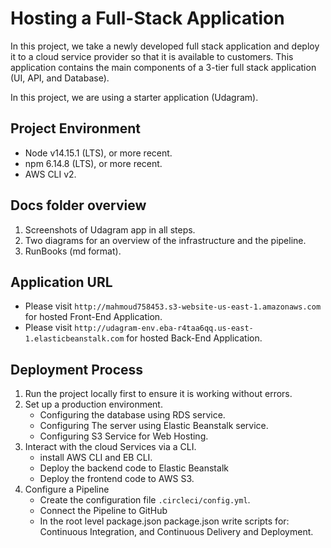 # Hosting a Full-Stack Application

In this project, we take a newly developed full stack application and deploy it to a cloud service provider so that it is available to customers. This application contains the main components of a 3-tier full stack application (UI, API, and Database).

In this project, we are using a starter application (Udagram).

## Project Environment

- Node v14.15.1 (LTS), or more recent.
- npm 6.14.8 (LTS), or more recent.
- AWS CLI v2.

## Docs folder overview

1. Screenshots of Udagram app in all steps.
2. Two diagrams for an overview of the infrastructure and the pipeline.
3. RunBooks (md format).

## Application URL

- Please visit `http://mahmoud758453.s3-website-us-east-1.amazonaws.com` for hosted Front-End Application.
- Please visit `http://udagram-env.eba-r4taa6qq.us-east-1.elasticbeanstalk.com` for hosted Back-End Application.

## Deployment Process

1. Run the project locally first to ensure it is working without errors.
2. Set up a production environment.
    - Configuring the database using RDS service.
    - Configuring The server using Elastic Beanstalk service.
    - Configuring S3 Service for Web Hosting.
3. Interact with the cloud Services via a CLI.
    - install AWS CLI and EB CLI.
    - Deploy the backend code to Elastic Beanstalk
    - Deploy the frontend code to AWS S3.
4. Configure a Pipeline
    - Create the configuration file `.circleci/config.yml`.
    - Connect the Pipeline to GitHub
    - In the root level package.json package.json write scripts for: Continuous Integration, and Continuous Delivery and Deployment.
